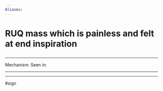 ```yaml
---
Aliases:
---
```

# RUQ mass which is painless and felt at end inspiration
##
###

---
Mechanism:
Seen in: 

---


---
#sign 
